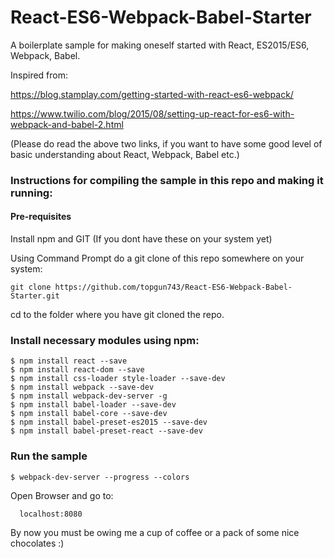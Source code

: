 # React-ES6-Webpack-Babel-Starter
A boilerplate sample for making oneself started with React, ES2015/ES6, Webpack, Babel.

Inspired from:

https://blog.stamplay.com/getting-started-with-react-es6-webpack/

https://www.twilio.com/blog/2015/08/setting-up-react-for-es6-with-webpack-and-babel-2.html

(Please do read the above two links, if you want to have some good level of basic understanding about React, Webpack, Babel etc.)

### Instructions for compiling the sample in this repo and making it running:

#### Pre-requisites

Install npm and GIT (If you dont have these on your system yet)

Using Command Prompt do a git clone of this repo somewhere on your system:

```git clone https://github.com/topgun743/React-ES6-Webpack-Babel-Starter.git```

cd to the folder where you have git cloned the repo.

### Install necessary modules using npm:

```
$ npm install react --save
$ npm install react-dom --save
$ npm install css-loader style-loader --save-dev
$ npm install webpack --save-dev
$ npm install webpack-dev-server -g
$ npm install babel-loader --save-dev 
$ npm install babel-core --save-dev 
$ npm install babel-preset-es2015 --save-dev 
$ npm install babel-preset-react --save-dev 
```

### Run the sample

```
$ webpack-dev-server --progress --colors
```

Open Browser and go to:

```
  localhost:8080
```


By now you must be owing me a cup of coffee or a pack of some nice chocolates :)






